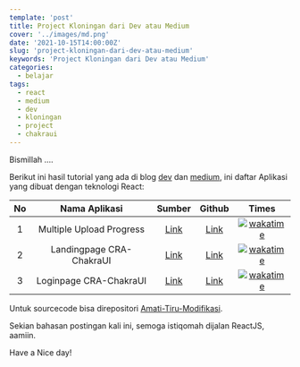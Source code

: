 ```yaml
---
template: 'post'
title: Project Kloningan dari Dev atau Medium
cover: '../images/md.png'
date: '2021-10-15T14:00:00Z'
slug: 'project-kloningan-dari-dev-atau-medium'
keywords: 'Project Kloningan dari Dev atau Medium'
categories:
  - belajar
tags:
  - react
  - medium
  - dev
  - kloningan
  - project
  - chakraui
---
```


Bismillah ....

Berikut ini hasil tutorial yang ada di blog [dev](https://dev.to/) dan [medium](https://medium.com/), ini daftar Aplikasi yang dibuat dengan teknologi React:

|  No   |      Nama Aplikasi       |                                                       Sumber                                                       |                              Github                              |                                                                                                                         Times                                                                                                                          |
| :---: | :----------------------: | :----------------------------------------------------------------------------------------------------------------: | :--------------------------------------------------------------: | :-----------------------------------------------------------------------------------------------------------------------------------------------------------------------------------------------------------------------------------------------------: |
|   1   | Multiple Upload Progress | [Link](https://dev.to/devinekadeni/how-to-upload-multiple-file-with-progress-bar-reactjs-redux-and-expressjs-4hb3) | [Link](https://github.com/amati-tiru-modifikasi/upload-progress) | [![wakatime](https://wakatime.com/badge/user/68c213cd-13a4-4383-895c-d9fa85106cb4/project/5562e69f-0c53-4f56-84a6-d3b74ea80a75.svg)](https://wakatime.com/badge/user/68c213cd-13a4-4383-895c-d9fa85106cb4/project/5562e69f-0c53-4f56-84a6-d3b74ea80a75) |
|   2  | Landingpage CRA-ChakraUI | [Link](http://go.topidesta.my.id/chakra-ui-2) | [Link](https://github.com/amati-tiru-modifikasi/landingpagechakraui) | [![wakatime](https://wakatime.com/badge/user/68c213cd-13a4-4383-895c-d9fa85106cb4/project/704b0aae-5b9f-432e-8c6a-2bed8e7c96bc.svg)](https://wakatime.com/badge/user/68c213cd-13a4-4383-895c-d9fa85106cb4/project/704b0aae-5b9f-432e-8c6a-2bed8e7c96bc) |
|   3  | Loginpage CRA-ChakraUI | [Link](http://go.topidesta.my.id/chakra-ui-3) | [Link](https://github.com/amati-tiru-modifikasi/loginpagechakraui) | [![wakatime](https://wakatime.com/badge/user/68c213cd-13a4-4383-895c-d9fa85106cb4/project/9147a8e8-6383-48dd-880b-6a58c38a02a6.svg)](https://wakatime.com/badge/user/68c213cd-13a4-4383-895c-d9fa85106cb4/project/9147a8e8-6383-48dd-880b-6a58c38a02a6) |

Untuk sourcecode bisa direpositori [Amati-Tiru-Modifikasi](https://github.com/amati-tiru-modifikasi).

Sekian bahasan postingan kali ini, semoga istiqomah dijalan ReactJS, aamiin.

Have a Nice day!
